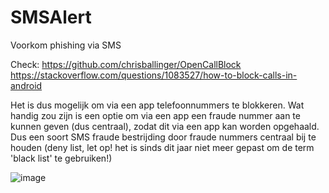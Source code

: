 # SMSAlert
Voorkom phishing via SMS

Check:
https://github.com/chrisballinger/OpenCallBlock
https://stackoverflow.com/questions/1083527/how-to-block-calls-in-android

Het is dus mogelijk om via een app telefoonnummers te blokkeren. Wat handig zou zijn is een optie om via een app een fraude nummer aan te kunnen geven (dus centraal), zodat dit via een app kan worden opgehaald. Dus een soort SMS fraude bestrijding door fraude nummers centraal bij te houden (deny list, let op! het is sinds dit jaar niet meer gepast om de term 'black list' te gebruiken!)  

![image](https://user-images.githubusercontent.com/84841091/121326759-21966c80-c913-11eb-89ee-bddb857b3d27.png)



